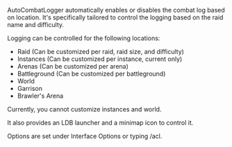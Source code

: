AutoCombatLogger automatically enables or disables the combat log based on location. It's specifically tailored to control the logging based on the raid name and difficulty.

Logging can be controlled for the following locations:

* Raid (Can be customized per raid, raid size, and difficulty)
* Instances (Can be customized per instance, current only)
* Arenas (Can be customized per arena)
* Battleground (Can be customized per battleground)
* World
* Garrison
* Brawler's Arena 

Currently, you cannot customize instances and world.

It also provides an LDB launcher and a minimap icon to control it.

Options are set under Interface Options or typing /acl.
